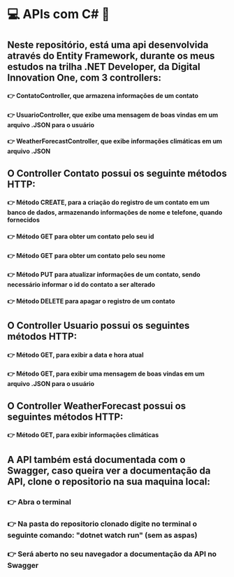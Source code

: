 # :computer: APIs com C# :rocket:

## Neste repositório, está uma api desenvolvida através do Entity Framework, durante os meus estudos na trilha .NET Developer, da Digital Innovation One, com 3 controllers:
#### :point_right: ContatoController, que armazena informações de um contato
#### :point_right: UsuarioController, que exibe uma mensagem de boas vindas em um arquivo .JSON para o usuário
#### :point_right: WeatherForecastController, que exibe informações climáticas em um arquivo .JSON


## O Controller Contato possui os seguinte métodos HTTP:

#### :point_right: Método CREATE, para a criação do registro de um contato em um banco de dados, armazenando informações de nome e telefone, quando fornecidos
#### :point_right: Método GET para obter um contato pelo seu id
#### :point_right: Método GET para obter um contato pelo seu nome
#### :point_right: Método PUT para atualizar informações de um contato, sendo necessário informar o id do contato a ser alterado
#### :point_right: Método DELETE para apagar o registro de um contato

## O Controller Usuario possui os seguintes métodos HTTP:

#### :point_right: Método GET, para exibir a data e hora atual
#### :point_right: Método GET, para exibir uma mensagem de boas vindas em um arquivo .JSON para o usuário

## O Controller WeatherForecast possui os seguintes métodos HTTP:

#### :point_right: Método GET, para exibir informações climáticas

## A API também está documentada com o Swagger, caso queira ver a documentação da API, clone o repositorio na sua maquina local:
### :point_right: Abra o terminal
### :point_right: Na pasta do repositorio clonado digite no terminal o seguinte comando: "dotnet watch run" (sem as aspas)

### :point_right: Será aberto no seu navegador a documentação da API no Swagger
